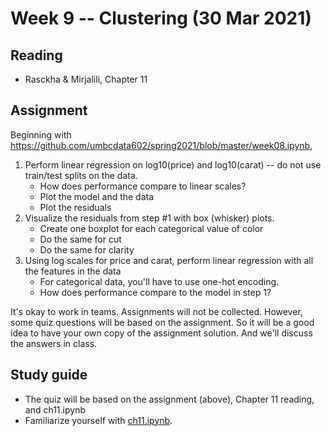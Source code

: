 
# Week 9 -- Clustering (30 Mar 2021)

## Reading

* Rasckha & Mirjalili, Chapter 11

## Assignment

Beginning with https://github.com/umbcdata602/spring2021/blob/master/week08.ipynb,

1. Perform linear regression on log10(price) and log10(carat) -- do not use train/test splits on the data.
    * How does performance compare to linear scales?
    * Plot the model and the data
    * Plot the residuals
2. Visualize the residuals from step #1 with box (whisker) plots. 
    * Create one boxplot for each categorical value of color
    * Do the same for cut
    * Do the same for clarity
3. Using log scales for price and carat, perform linear regression with all the features in the data
    * For categorical data, you'll have to use one-hot encoding.
    * How does performance compare to the model in step 1?

It's okay to work in teams.  Assignments will not be collected. 
However, some quiz questions will be based on the assignment. 
So it will be a good idea to have your own copy of the assignment solution.
And we'll discuss the answers in class.

## Study guide

* The quiz will be based on the assignment (above), Chapter 11 reading, and ch11.ipynb
* Familiarize yourself with [ch11.ipynb](https://github.com/rasbt/python-machine-learning-book-3rd-edition/blob/master/ch11/ch11.ipynb).
